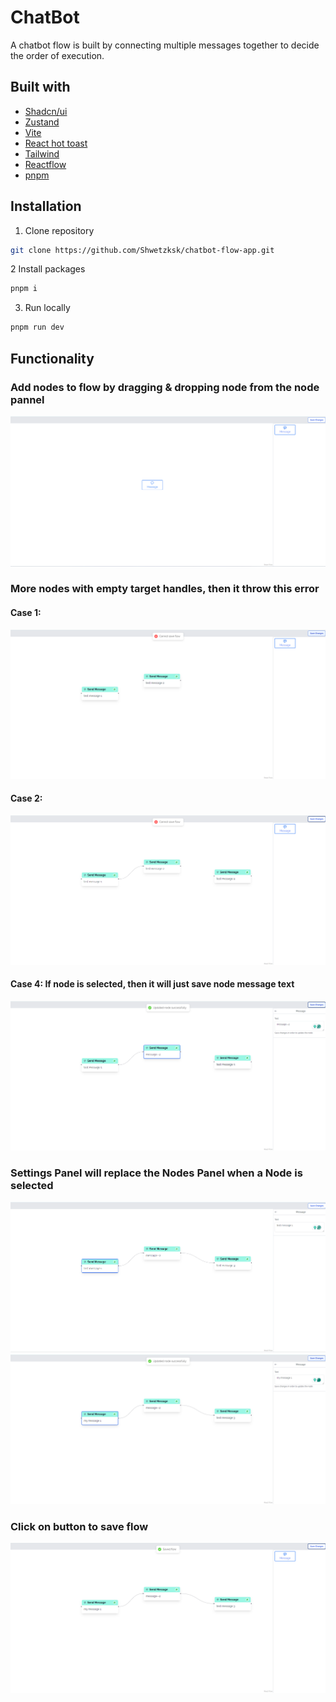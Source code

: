 # ChatBot

A chatbot flow is built by connecting multiple messages together to decide the
order of execution.

## Built with

- [Shadcn/ui](https://ui.shadcn.com/)
- [Zustand](https://zustand-demo.pmnd.rs/)
- [Vite](https://vitejs.dev/guide/)
- [React hot toast](https://react-hot-toast.com/docs)
- [Tailwind](https://tailwindcss.com/)
- [Reactflow](https://reactflow.dev/)
- [pnpm](https://pnpm.io/)

## Installation

1.  Clone repository

```bash
git clone https://github.com/Shwetzksk/chatbot-flow-app.git
```

2 Install packages

```bash
pnpm i
```

3.  Run locally

```bash
pnpm run dev
```

## Functionality

### Add nodes to flow by dragging & dropping node from the node pannel

![alt text](image.png)

### More nodes with empty target handles, then it throw this error

#### Case 1:

![alt text](image-1.png)

#### Case 2:

![alt text](image-2.png)

#### Case 4: If node is selected, then it will just save node message text

![alt text](image-3.png)

### Settings Panel will replace the Nodes Panel when a Node is selected

![alt text](image-4.png)
![alt text](image-5.png)

### Click on button to save flow

![alt text](image-6.png)
